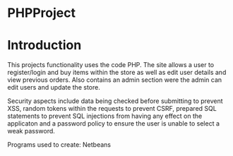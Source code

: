 # PHPProject

# Introduction

This projects functionality uses the code PHP.
The site allows a user to register/login and buy items within the store as well as edit user details and view previous orders. Also contains an admin section were the admin can edit users and update the store.

Security aspects include data being checked before submitting to prevent XSS, random tokens within the requests to prevent CSRF, 
prepared SQL statements to prevent SQL injections from having any effect on the applicaton and a password policy to ensure the user
is unable to select a weak password.

Programs used to create: Netbeans
